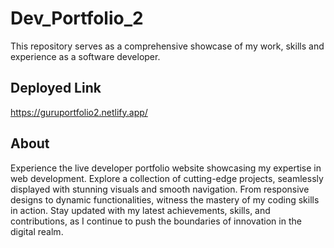 # Dev_Portfolio_2

This repository serves as a comprehensive showcase of my work, skills and experience as a software developer.

## Deployed Link

https://guruportfolio2.netlify.app/

## About

Experience the live developer portfolio website showcasing my expertise in web development. Explore a collection of cutting-edge projects, seamlessly displayed with stunning visuals and smooth navigation. From responsive designs to dynamic functionalities, witness the mastery of my coding skills in action. Stay updated with my latest achievements, skills, and contributions, as I continue to push the boundaries of innovation in the digital realm.
